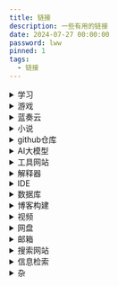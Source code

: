 ```yaml
---
title: 链接
description: 一些有用的链接
date: 2024-07-27 00:00:00
password: lww
pinned: 1
tags:
  - 链接
---
```


<details>
    <summary>学习</summary>

> [福建中医药大学WEBVPN](https://webvpn.fjtcm.edu.cn:4433/)
>
>[福建中医药大学主站](https://www.fjtcm.edu.cn/)
>
>[菜鸟教程](https://www.runoob.com/)
>
>[pta](https://pintia.cn/home)
>
>[批改网](http://www.pigai.org/)
>
>[四级集训 真题听力（2022.9-2020.12）](https://appttu8ybb72009.h5.xiaoeknow.com/p/course/text/i_62b17cb7e4b0d55800bd7b71?type=2)
>
>[高中试卷网](http://sj.smez.net/)
>
>[福建省教育考试院](https://www.eeafj.cn/)
>
>[第二教育网](https://www.dearedu.com/)
>
>[英语前缀](https://fanyi-app.baidu.com/static/passage/2019-11/2019-11-04/005/index.html?app_passage_referer=social_plat)

</details>

<details>
    <summary>游戏</summary>

> [网易云游戏](https://cg.163.com)
>
>[mumu模拟器](https://mumu.163.com/)
>
>[Flash](https://www.flash.cn/cdm/latest/flashcenter_pp_ax_install_cn.exe)
>
>[米哈游](https://www.mihoyo.com/)
>
>[米哈游通行证](https://user.mihoyo.com/#/account/home)
>
>[米游社](https://api-static.mihoyo.com/)
>
>[鹰角官网](https://www.hypergryph.com/)
>
>[明日方舟-企鹅物流](https://penguin-stats.cn/)
>
>[蔚蓝档案](https://bluearchive-cn.com/)
>
>[阴阳师](https://yys.163.com/m/index.html)
>
>[我的世界](https://mc.163.com/m/)
>
>[UNO](https://uno.163.com/m/)
>
>[皇室战争宝箱查询](https://statsroyale.com/zh)
>
>[vivo游戏中心](https://game.vivo.com.cn/)
>
>[Gal領域](https://www.galcg.org/)
>
>[不移之火](https://m.byzhihuo.com/)

</details>

<details>
  <summary>蓝奏云</summary>

> [主页](https://www.lanzoui.com/)
>
>[登入界面](https://pc.woozooo.com/account.php)
>
>[文件分享](https://smartlww.lanzouq.com/b052waq5g)
>
>[应用](https://smartlww.lanzouq.com/b0530v3yh)

</details>

<details>
    <summary>小说</summary>

> [笔趣阁](https://m.shoubanjiang.com/)
>
>[唐门免费看书](https://zbwq.wmg.weimeigu.net/app/index.php?i=16414&c=entry&do=index&m=iweite_xiaoshuo)
>
>[轻小说文库](https://www.wenku8.net/index.php)
>
>[起点中文网](https://m.qidian.com/)

</details>

<details>
    <summary>github仓库</summary>

> [做饭教程](https://github.com/Anduin2017/HowToCook)
>
>[爱心代码](https://github.com/sun0225SUN/Awesome-Love-Code)
>
>[技术爬爬虾](https://github.com/tech-shrimp)
>
>[爬虫代码](https://github.com/facert/awesome-spider)
>
>[爬虫代码](https://github.com/Jack-Cherish/python-spider)
>
>[插画爬取](https://github.com/littleVege/pixiv_crawl)
>
>[api](https://github.com/public-apis/public-apis)
>
>[AI相关的实用网站](https://github.com/ikaijua/Awesome-AITools/blob/main/README-CN.md)
>
>[阿里语音模型](https://github.com/funaudiollm)
>
>[通义开源](https://github.com/QwenLM)

</details>

<details>
  <summary>AI大模型</summary>

> [文心一言](https://yiyan.baidu.com/)
>
>[通义大模型](https://tongyi.aliyun.com/)
>
>[通义千问](https://tongyi.aliyun.com/qianwen/)
>
>[kimi](https://kimi.moonshot.cn/)
>
>[Claude](https://www.anthropic.com/)
>
>[OpenAI](https://openai.com/)
>
>[gemini](https://deepmind.google/technologies/gemini/)

</details>

<details>
  <summary>工具网站</summary>

> [菜鸟](https://www.jyshare.com/)
>
>[JSON在线解析](https://www.jyshare.com/front-end/53/)
>
>[文本比较器](https://www.jyshare.com/front-end/8006/)
>
>[思维导图在线](http://naotu.baidu.com/)
>
>[30Tool](https://www.30aitool.com/)
>
>[LddgoTool](https://www.lddgo.net/)

</details>

<details>
  <summary>解释器</summary>

> [java](https://download.oracle.com/java/21/latest/jdk-21_windows-x64_bin.exe)
>
>[python3.12.2](https://www.python.org/ftp/python/3.12.2/python-3.12.2-amd64.exe)

</details>

<details>
  <summary>IDE</summary>

> [jetbrains](https://www.jetbrains.com/)
>
>[vsCode(软件)](https://code.visualstudio.com/)
>
>[vsCode(网页)](https://vscode.dev/)
>
>[HBuilder](https://www.dcloud.io/?md_download_url=https%3A%2F%2Fqiniu-ecdn.dcloud.net.cn%2Fdownload%2FHBuilderX.3.99.2023122611.zip&md_download_filename=)

</details>

<details>
  <summary>数据库</summary>

> [mongodb](https://www.mongodb.com/zh-cn)
>
>[postgresql](https://www.postgresql.org/)

</details>

<details>
    <summary>博客构建</summary>

> [测试页面]( http://localhost:4000/ )
>
>[官方文档](https://hexo.io/zh-cn/docs/)
>
>[糖羽仙](https://www.tangyuxian.com/)
>
>[ARGVCHS の小窝](https://argvchs.github.io/)
>
>[颜色RBG](https://www.jyshare.com/front-end/5449/#da2a4b)
>
>[hexo（CSDN教程）](https://blog.csdn.net/weixin_33693070/article/details/94677672)
>
>[看板娘教程1](https://github.com/summerscar/live2dDemo)
>
>[看板娘教程2](https://github.com/EYHN/hexo-helper-live2d)
>
>[看板娘教程3](https://github.com/stevenjoezhang/live2d-widget)

</details>

<details>
    <summary>视频</summary>

> [腾讯视频](http://v.qq.com/)
>
>[哔哩哔哩](https://www.bilibili.com/)
>
>[新剧坊](https://www.xinjuc.com/)
>
>[动漫之家](https://m.dmzj.com/)
>
>[AGE](https://web.age-spa.com:8443/#/)

</details>

<details>
    <summary>网盘</summary>

> [百度网盘](https://pan.baidu.com)
>
>[阿里云盘](https://www.aliyundrive.com/)
>
>[夸克网盘](https://pan.quark.cn/)
>
>[迅雷](https://dl.xunlei.com/)
>
>[OneDrive](https://onedrive.live.com/)

</details>

<details>
    <summary>邮箱</summary>

> [网易163](https://mail.163.com/)
>
>[阿里云盘](https://mail.qq.com)

</details>

<details>
    <summary>搜索网站</summary>

> [百度](https://www.baidu.com/)
>
>[百度百科](https://baike.baidu.com/)

</details>

<details>
    <summary>信息检索</summary>

> [维普数据库](https://qikan.cqvip.com/)
>
>[知网](https://www.cnki.net/)
>
>[万方](https://www.wanfangdata.com.cn/)
>
>[百度学术](https://xueshu.baidu.com/)
>
>[PubMed](https://pubmed.ncbi.nlm.nih.gov/)
>
>[SCI](https://webofscience.clarivate.cn/wos/alldb/basic-search)
>
>[专利数据库](https://pss-system.cponline.cnipa.gov.cn/)
>
>[专利之星](https://www.patentstar.com.cn/)
>
>[国家标准](https://std.samr.gov.cn/)
>
>[标准数据库](https://www.nstl.gov.cn/)

</details>

<details>
    <summary>杂</summary>

> [祥哥](https://kg2.qq.com/node/play?s=hKBxsGhF7OBabhtv&shareuid=659b9f83242a338b&topsource=)
>
>[Adobe](https://superindex.yuque.com/fdnqs8/mcrzue)
>
>[几何画板](https://www.desmos.com/calculator/ny1yewopjn?lang=zh-CN)
>
>[移动硬盘检测](https://www.laobuluo.com/6188.html)
>
>[网页诊断](https://mtool.chinaz.com/)
>
>[动漫绘画学习](https://m.lanqb.com/topics/cartoon)

</details>